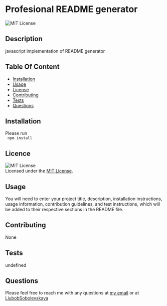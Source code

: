 # Profesional README generator
  ![MIT License](https://img.shields.io/badge/license-MIT-green.svg)
  
  ## Description
  javascript implementation of README generator

  ## Table Of Content 
  * [Installation](#Installation)
  * [Usage](#Usage)
  * [License](#License)
  * [Contributing](#Contributing)
  * [Tests](#Tests)
  * [Questions](#Questions)

  ## Installation
  Please run <br/> ``` npm install```
  
  ## Licence
  ![MIT License](https://img.shields.io/badge/license-MIT-green.svg) <br/>
  Licensed under the [MIT License](https://choosealicense.com/licenses/mit/).

  ## Usage
  You will need to enter your project title, description, installation instructions, usage information, contribution guidelines, and test instructions, which will be added to their respective sections in the README file.

  ## Contributing
  
  None
    
  ## Tests
  undefined
    
  ## Questions
  Please feel free to reach me with any questions at [my email](mailto:lsneben@ncnd.com) or at [LiubobSobolevskaya](https://github.com/LiubobSobolevskaya)
  